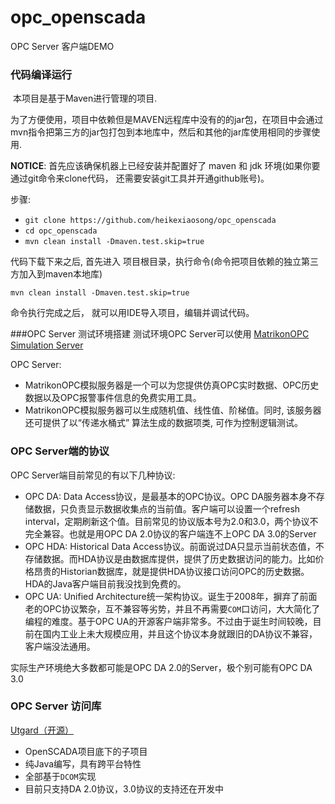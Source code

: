 # opc_openscada

OPC Server 客户端DEMO



### 代码编译运行

​	本项目是基于Maven进行管理的项目.

​	为了方便使用，项目中依赖但是MAVEN远程库中没有的的jar包，在项目中会通过mvn指令把第三方的jar包打包到本地库中，然后和其他的jar库使用相同的步骤使用.

**NOTICE**: 首先应该确保机器上已经安装并配置好了 maven 和 jdk 环境(如果你要通过git命令来clone代码， 还需要安装git工具并开通github账号)。

步骤:

- `git clone https://github.com/heikexiaosong/opc_openscada`
- `cd opc_openscada`
- `mvn clean install -Dmaven.test.skip=true`



代码下载下来之后, 首先进入 项目根目录，执行命令(命令把项目依赖的独立第三方加入到maven本地库)

```shell
mvn clean install -Dmaven.test.skip=true
```

命令执行完成之后， 就可以用IDE导入项目，编辑并调试代码。




###OPC Server 测试环境搭建
测试环境OPC Server可以使用 [MatrikonOPC Simulation Server](https://www.matrikonopc.cn/products/opc-drivers/opc-simulation-server.aspx)

OPC Server:

- MatrikonOPC模拟服务器是一个可以为您提供仿真OPC实时数据、OPC历史数据以及OPC报警事件信息的免费实用工具。
- MatrikonOPC模拟服务器可以生成随机值、线性值、阶梯值。同时, 该服务器还可提供了以“传递水桶式” 算法生成的数据项类, 可作为控制逻辑测试。





### OPC Server端的协议

OPC Server端目前常见的有以下几种协议:

- OPC DA: Data Access协议，是最基本的OPC协议。OPC DA服务器本身不存储数据，只负责显示数据收集点的当前值。客户端可以设置一个refresh interval，定期刷新这个值。目前常见的协议版本号为2.0和3.0，两个协议不完全兼容。也就是用OPC DA 2.0协议的客户端连不上OPC DA 3.0的Server
- OPC HDA: Historical Data Access协议。前面说过DA只显示当前状态值，不存储数据。而HDA协议是由数据库提供，提供了历史数据访问的能力。比如价格昂贵的Historian数据库，就是提供HDA协议接口访问OPC的历史数据。HDA的Java客户端目前我没找到免费的。
- OPC UA: Unified Architecture统一架构协议。诞生于2008年，摒弃了前面老的OPC协议繁杂，互不兼容等劣势，并且不再需要`COM`口访问，大大简化了编程的难度。基于OPC UA的开源客户端非常多。不过由于诞生时间较晚，目前在国内工业上未大规模应用，并且这个协议本身就跟旧的DA协议不兼容，客户端没法通用。

实际生产环境绝大多数都可能是OPC DA 2.0的Server，极个别可能有OPC DA 3.0



### OPC Server 访问库

[Utgard（开源）](http://openscada.org/projects/utgard/)

- OpenSCADA项目底下的子项目
- 纯Java编写，具有跨平台特性
- 全部基于`DCOM`实现
- 目前只支持DA 2.0协议，3.0协议的支持还在开发中